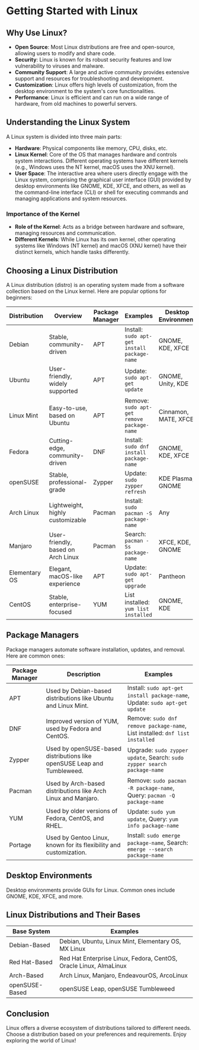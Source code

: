 
# Getting Started with Linux


## Why Use Linux?

- **Open Source**: Most Linux distributions are free and open-source, allowing users to modify and share code.
- **Security**: Linux is known for its robust security features and low vulnerability to viruses and malware.
- **Community Support**: A large and active community provides extensive support and resources for troubleshooting and development.
- **Customization**: Linux offers high levels of customization, from the desktop environment to the system's core functionalities.
- **Performance**: Linux is efficient and can run on a wide range of hardware, from old machines to powerful servers.



## Understanding the Linux System

A Linux system is divided into three main parts:
- **Hardware**: Physical components like memory, CPU, disks, etc.
- **Linux Kernel**: Core of the OS that manages hardware and controls system interactions. Different operating systems have different kernels (e.g., Windows uses the NT kernel, macOS uses the XNU kernel).
- **User Space**: The interactive area where users directly engage with the Linux system, comprising the graphical user interface (GUI) provided by desktop environments like GNOME, KDE, XFCE, and others, as well as the command-line interface (CLI) or shell for executing commands and managing applications and system resources.

### Importance of the Kernel

- **Role of the Kernel**: Acts as a bridge between hardware and software, managing resources and communication.
- **Different Kernels**: While Linux has its own kernel, other operating systems like Windows (NT kernel) and macOS (XNU kernel) have their distinct kernels, which handle tasks differently.

## Choosing a Linux Distribution

A Linux distribution (distro) is an operating system made from a software collection based on the Linux kernel. Here are popular options for beginners:

| Distribution     | Overview                               | Package Manager  | Examples                                                                  | Desktop Environment | Uses                              |
|------------------|----------------------------------------|------------------|---------------------------------------------------------------------------|---------------------|-----------------------------------|
| Debian           | Stable, community-driven                | APT              | Install: `sudo apt-get install package-name`                              | GNOME, KDE, XFCE    | General-purpose, servers          |
| Ubuntu           | User-friendly, widely supported         | APT              | Update: `sudo apt-get update`                                             | GNOME, Unity, KDE   | Desktops, laptops, servers        |
| Linux Mint       | Easy-to-use, based on Ubuntu            | APT              | Remove: `sudo apt-get remove package-name`                                | Cinnamon, MATE, XFCE| Desktops, laptops                  |
| Fedora           | Cutting-edge, community-driven          | DNF              | Install: `sudo dnf install package-name`                                  | GNOME, KDE, XFCE    | Desktops, laptops                  |
| openSUSE         | Stable, professional-grade              | Zypper           | Update: `sudo zypper refresh`                                             | KDE Plasma, GNOME   | Desktops, laptops, servers         |
| Arch Linux       | Lightweight, highly customizable        | Pacman           | Install: `sudo pacman -S package-name`                                    | Any                | Experienced users, customization   |
| Manjaro          | User-friendly, based on Arch Linux      | Pacman           | Search: `pacman -Ss package-name`                                         | XFCE, KDE, GNOME    | Desktops, laptops                  |
| Elementary OS    | Elegant, macOS-like experience          | APT              | Update: `sudo apt-get upgrade`                                            | Pantheon           | Desktops, laptops                  |
| CentOS           | Stable, enterprise-focused              | YUM              | List installed: `yum list installed`                                       | GNOME, KDE         | Servers, enterprise environments   |

## Package Managers

Package managers automate software installation, updates, and removal. Here are common ones:

| Package Manager  | Description                                                                              | Examples                                                                                           |
|------------------|------------------------------------------------------------------------------------------|----------------------------------------------------------------------------------------------------|
| APT              | Used by Debian-based distributions like Ubuntu and Linux Mint.                            | Install: `sudo apt-get install package-name`, Update: `sudo apt-get update`                          |
| DNF              | Improved version of YUM, used by Fedora and CentOS.                                        | Remove: `sudo dnf remove package-name`, List installed: `dnf list installed`                         |
| Zypper           | Used by openSUSE-based distributions like openSUSE Leap and Tumbleweed.                    | Upgrade: `sudo zypper update`, Search: `sudo zypper search package-name`                             |
| Pacman           | Used by Arch-based distributions like Arch Linux and Manjaro.                              | Remove: `sudo pacman -R package-name`, Query: `pacman -Q package-name`                               |
| YUM              | Used by older versions of Fedora, CentOS, and RHEL.                                        | Update: `sudo yum update`, Query: `yum info package-name`                                            |
| Portage          | Used by Gentoo Linux, known for its flexibility and customization.                          | Install: `sudo emerge package-name`, Search: `emerge --search package-name`                           |

## Desktop Environments

Desktop environments provide GUIs for Linux. Common ones include GNOME, KDE, XFCE, and more.

## Linux Distributions and Their Bases

| Base System       | Examples                        |
|-------------------|---------------------------------|
| Debian-Based      | Debian, Ubuntu, Linux Mint, Elementary OS, MX Linux             |
| Red Hat-Based     | Red Hat Enterprise Linux, Fedora, CentOS, Oracle Linux, AlmaLinux |
| Arch-Based        | Arch Linux, Manjaro, EndeavourOS, ArcoLinux                        |
| openSUSE-Based    | openSUSE Leap, openSUSE Tumbleweed                               |

## Conclusion

Linux offers a diverse ecosystem of distributions tailored to different needs. Choose a distribution based on your preferences and requirements. Enjoy exploring the world of Linux!
